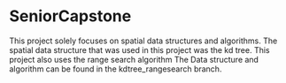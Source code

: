 # SeniorCapstone
This project solely focuses on spatial data structures and algorithms. 
The spatial data structure that was used in this project was the kd tree. 
This project also uses the range search algorithm
The Data structure and algorithm can be found in the kdtree_rangesearch branch.
